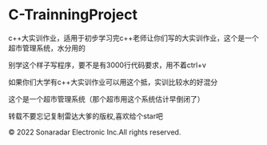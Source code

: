 # C-TrainningProject

c++大实训作业，适用于初步学习完c++老师让你们写的大实训作业，这个是一个超市管理系统，水分用的

别学这个样子写程序，要不是有3000行代码要求，用不着ctrl+v

如果你们大学有c++大实训作业可以用这个抵，实训比较水的好混分

这个是一个超市管理系统（那个超市用这个系统估计早倒闭了）

转载不要忘记复制雷达大爹的版权,喜欢给个star吧

© 2022 Sonaradar Electronic Inc.All rights reserved.
